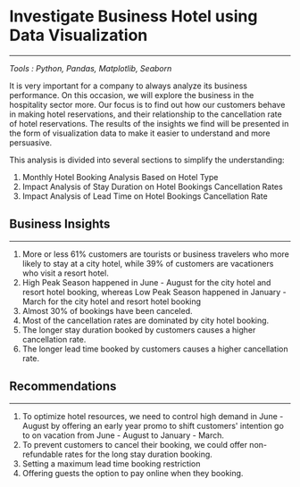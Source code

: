 # Investigate Business Hotel using Data Visualization
---
*Tools : Python, Pandas, Matplotlib, Seaborn*

It is very important for a company to always analyze its business performance. On this occasion, we will explore the business in the hospitality sector more. Our focus is to find out how our customers behave in making hotel reservations, and their relationship to the cancellation rate of hotel reservations. The results of the insights we find will be presented in the form of visualization data to make it easier to understand and more persuasive.

This analysis is divided into several sections to simplify the understanding:
1. Monthly Hotel Booking Analysis Based on Hotel Type
2. Impact Analysis of Stay Duration on Hotel Bookings Cancellation Rates
3. Impact Analysis of Lead Time on Hotel Bookings Cancellation Rate

## Business Insights
---
1. More or less 61% customers are tourists or business travelers who more likely to stay at a city hotel, while 39% of customers are  vacationers who visit a resort hotel.
2. High Peak Season happened in June - August for the city hotel and resort hotel booking, whereas Low Peak Season happened in January - March for the city hotel and resort hotel booking
3. Almost 30% of bookings have been canceled.
4. Most of the cancellation rates are dominated by city hotel booking.
5. The longer stay duration booked by customers causes a higher cancellation rate.
6. The longer lead time booked by customers causes a higher cancellation rate.

## Recommendations
---
1. To optimize hotel resources, we need to control high demand in June - August by offering an early year promo to shift customers' intention go to on vacation from June - August to January - March.
2. To prevent customers to cancel their booking, we could offer non-refundable rates for the long stay duration booking.
3. Setting a maximum lead time booking restriction 
4. Offering guests the option to pay online when they booking.
